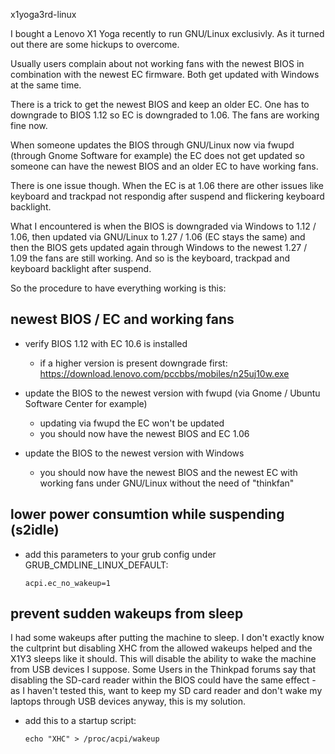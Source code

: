 x1yoga3rd-linux

I bought a Lenovo X1 Yoga recently to run GNU/Linux exclusivly. As it turned out there are some hickups to overcome.

Usually users complain about not working fans with the newest BIOS in combination with the newest EC firmware. Both get updated with Windows at the same time.

There is a trick to get the newest BIOS and keep an older EC. One has to downgrade to BIOS 1.12 so EC is downgraded to 1.06. The fans are working fine now.

When someone updates the BIOS through GNU/Linux now via fwupd (through Gnome Software for example) the EC does not get updated so someone can have the newest BIOS and an older EC to have working fans.

There is one issue though. When the EC is at 1.06 there are other issues like keyboard and trackpad not respondig after suspend and flickering keyboard backlight.

What I encountered is when the BIOS is downgraded via Windows to 1.12 / 1.06, then updated via GNU/Linux to 1.27 / 1.06 (EC stays the same) and then the BIOS gets updated again through Windows to the newest 1.27 / 1.09 the fans are still working. And so is the keyboard, trackpad and keyboard backlight after suspend.

So the procedure to have everything working is this:

## newest BIOS / EC and working fans
- verify BIOS 1.12 with EC 10.6 is installed
  - if a higher version is present downgrade first: https://download.lenovo.com/pccbbs/mobiles/n25uj10w.exe
  
- update the BIOS to the newest version with fwupd (via Gnome / Ubuntu Software Center for example)
  - updating via fwupd the EC won't be updated
  - you should now have the newest BIOS and EC 1.06

- update the BIOS to the newest version with Windows
  - you should now have the newest BIOS and the newest EC with working fans under GNU/Linux without the need of "thinkfan"
  
## lower power consumtion while suspending (s2idle)
- add this parameters to your grub config under GRUB_CMDLINE_LINUX_DEFAULT:
  
  ```acpi.ec_no_wakeup=1```

## prevent sudden wakeups from sleep
I had some wakeups after putting the machine to sleep. I don't exactly know the cultprint but disabling XHC from the allowed wakeups helped and the X1Y3 sleeps like it should. This will disable the ability to wake the machine from USB devices I suppose. Some Users in the Thinkpad forums say that disabling the SD-card reader within the BIOS could have the same effect - as I haven't tested this, want to keep my SD card reader and don't wake my laptops through USB devices anyway, this is my solution.

- add this to a startup script:
  
  ```echo "XHC" > /proc/acpi/wakeup```


